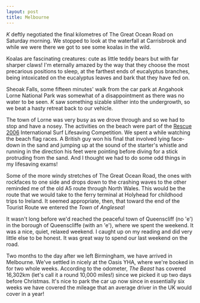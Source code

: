 ```yaml
---
layout: post
title: Melbourne
---
```





_K_ deftly negotiated the final kilometres of The Great Ocean Road on Saturday
morning. We stopped to look at the waterfall at Carrisbrook and while we were
there we got to see some koalas in the wild.


Koalas are fascinating creatures: cute as little teddy bears but with far
sharper claws!  I'm eternally amazed by the way that they choose the most
precarious positions to sleep, at the farthest ends of eucalyptus branches,
being intoxicated on the eucalyptus leaves and bark that they have fed on.


Sheoak Falls, some fifteen minutes' walk from the car park at Angahook Lorne
National Park was somewhat of a disappointment as there was no water to be seen.
_K_ saw something sizable slither into the undergrowth, so we beat a hasty
retreat back to our vehicle.


The town of Lorne was very busy as we drove through and so we had to stop and
have a nosey. The activities on the beach were part of the [Rescue
2006](http://www.rescue2006.com/) International Surf Lifesaving Competition. We
spent a while watching the beach flag races. A British guy won his final that
involved lying face-down in the sand and jumping up at the sound of the
starter's whistle and running in the direction his feet were pointing before
diving for a stick protruding from the sand. And I thought we had to do some odd
things in my lifesaving exams!


Some of the more windy stretches of The Great Ocean Road, the ones with
rockfaces to one side and drops down to the crashing waves to the other reminded
me of the old A5 route through North Wales. This would be the route that we
would take to the ferry terminal at Holyhead for childhood trips to Ireland. It
seemed appropriate, then, that toward the end of the Tourist Route we entered
the _Town_ of _Anglesea_!


It wasn't long before we'd reached the peaceful town of Queenscliff (no 'e') in
the borough of Queenscliffe (with an 'e'), where we spent the weekend. It was a
nice, quiet, relaxed weekend. I caught up on my reading and did very little else
to be honest. It was great way to spend our last weekend on the road.


Two months to the day after we left Birmingham, we have arrived in Melbourne.
We've settled in nicely at the Oasis YHA, where we're booked in for two whole
weeks. According to the odometer, _The Beast_ has covered 16,302km (let's call
it a round 10,000 miles!) since we picked it up two days before Christmas. It's
nice to park the car up now since in essentially six weeks we have covered the
mileage that an average driver in the UK would cover in a year!
